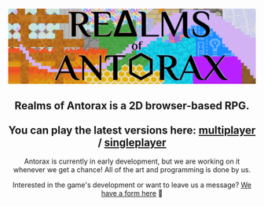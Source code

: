 ![Realms of Antorax logo](github/logoBanner.png)

<div align="center">

<h2>
Realms of Antorax is a 2D browser-based RPG.
<br><br>
You can play the latest versions here: <a href="https://antorax.herokuapp.com/selection/index.html">multiplayer</a> / <a href="https://antorax.herokuapp.com/selection/index.html">singleplayer</a></h2>

Antorax is currently in early development, but we are working on it whenever we get a chance! All of the art and programming is done by us.

Interested in the game's development or want to leave us a message? [We have a form here](https://goo.gl/forms/OawXMTZ7oqkbEGDt1) 🧡
  
</div>
